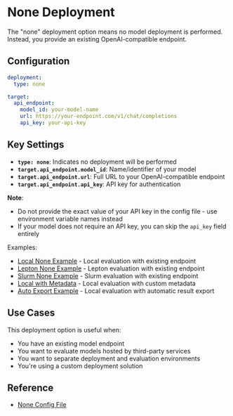 # None Deployment

The "none" deployment option means no model deployment is performed. Instead, you provide an existing OpenAI-compatible endpoint.

## Configuration

```yaml
deployment:
  type: none

target:
  api_endpoint:
    model_id: your-model-name
    url: https://your-endpoint.com/v1/chat/completions
    api_key: your-api-key
```

## Key Settings

- **`type: none`**: Indicates no deployment will be performed
- **`target.api_endpoint.model_id`**: Name/identifier of your model
- **`target.api_endpoint.url`**: Full URL to your OpenAI-compatible endpoint
- **`target.api_endpoint.api_key`**: API key for authentication

**Note**: 
- Do not provide the exact value of your API key in the config file - use environment variable names instead
- If your model does not require an API key, you can skip the `api_key` field entirely

Examples:
- [Local None Example](https://github.com/NVIDIA-NeMo/Eval/tree/main/packages/nemo-evaluator-launcher/examples/local_llama_3_1_8b_instruct.yaml) - Local evaluation with existing endpoint
- [Lepton None Example](https://github.com/NVIDIA-NeMo/Eval/tree/main/packages/nemo-evaluator-launcher/examples/lepton_none_llama_3_1_8b_instruct.yaml) - Lepton evaluation with existing endpoint
- [Slurm None Example](https://github.com/NVIDIA-NeMo/Eval/tree/main/packages/nemo-evaluator-launcher/examples/slurm_no_deployment_llama_3_1_8b_instruct.yaml) - Slurm evaluation with existing endpoint
- [Local with Metadata](https://github.com/NVIDIA-NeMo/Eval/tree/main/packages/nemo-evaluator-launcher/examples/local_with_user_provided_metadata.yaml) - Local evaluation with custom metadata
- [Auto Export Example](https://github.com/NVIDIA-NeMo/Eval/tree/main/packages/nemo-evaluator-launcher/examples/local_auto_export_llama_3_1_8b_instruct.yaml) - Local evaluation with automatic result export

## Use Cases

This deployment option is useful when:
- You have an existing model endpoint
- You want to evaluate models hosted by third-party services
- You want to separate deployment and evaluation environments
- You're using a custom deployment solution

## Reference

- [None Config File](../../../../packages/nemo-evaluator-launcher/src/nemo_evaluator_launcher/configs/deployment/none.yaml)
